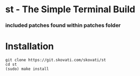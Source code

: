# st - The Simple Terminal Build
### included patches found within patches folder

# Installation 
```
git clone https://git.skovati.com/skovati/st
cd st
(sudo) make install
```


